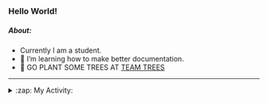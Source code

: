 ### Hello World!

##### About:
- Currently I am a student.
- 🌱 I’m learning how to make better documentation.
- 🌱 GO PLANT SOME TREES AT [TEAM TREES](https://teamtrees.org/)

---
<details>
  <summary>:zap: My Activity:</summary>
  
<!--START_SECTION:waka-->
![Code Time](http://img.shields.io/badge/Code%20Time-1%2C157%20hrs%2046%20mins-blue)

**I'm a Night 🦉** 

```text
🌞 Morning                1850 commits        ███░░░░░░░░░░░░░░░░░░░░░░   10.02 % 
🌆 Daytime                6284 commits        █████████░░░░░░░░░░░░░░░░   34.04 % 
🌃 Evening                5260 commits        ███████░░░░░░░░░░░░░░░░░░   28.50 % 
🌙 Night                  5064 commits        ███████░░░░░░░░░░░░░░░░░░   27.44 % 
```
📅 **I'm Most Productive on Wednesday** 

```text
Monday                   2628 commits        ████░░░░░░░░░░░░░░░░░░░░░   14.24 % 
Tuesday                  2519 commits        ███░░░░░░░░░░░░░░░░░░░░░░   13.65 % 
Wednesday                4306 commits        ██████░░░░░░░░░░░░░░░░░░░   23.33 % 
Thursday                 2376 commits        ███░░░░░░░░░░░░░░░░░░░░░░   12.87 % 
Friday                   1878 commits        ███░░░░░░░░░░░░░░░░░░░░░░   10.17 % 
Saturday                 1623 commits        ██░░░░░░░░░░░░░░░░░░░░░░░   08.79 % 
Sunday                   3128 commits        ████░░░░░░░░░░░░░░░░░░░░░   16.95 % 
```


📊 **This Week I Spent My Time On** 

```text
🔥 Editors: 
VS Code                  4 hrs 12 mins       █████████████████████████   100.00 % 

🐱‍💻 Projects: 
praise                   4 hrs 11 mins       █████████████████████████   99.52 % 
CSF31                    1 min               ░░░░░░░░░░░░░░░░░░░░░░░░░   00.48 % 
```


 Last Updated on 09/08/2023 19:10:15 UTC
<!--END_SECTION:waka-->
</details>
